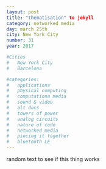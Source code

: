 ```yaml
---
layout: post
title: "thematisation" to jekyll
category: networked media
day: march 25th
city: New York City
number: 31
year: 2017

#Cities
#	New York City
#	Barcelona

#categories:
#	applications
#	physical computing 
#	computationa media 
#	sound & video 
#	alt docs
#	towers of power 
#	analog circuits 
#	nature of code 
#	networked media
#	piecing it together
#	bluetooth LE
---
```

random text to see if this thing works
